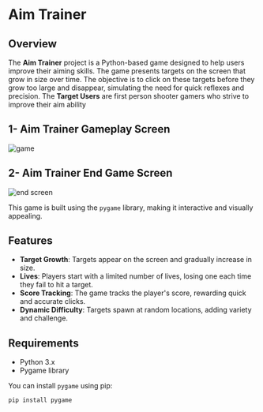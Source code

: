 # Aim Trainer

## Overview

The **Aim Trainer** project is a Python-based game designed to help users improve their aiming skills. The game presents targets on the screen that grow in size over time. The objective is to click on these targets before they grow too large and disappear, simulating the need for quick reflexes and precision.
The **Target Users** are first person shooter gamers who strive to improve their aim ability

## 1- Aim Trainer Gameplay Screen
![game](https://github.com/user-attachments/assets/e21bdf12-c7dc-4bc4-b820-edb04eef49d2)

## 2- Aim Trainer End Game Screen
![end screen](https://github.com/user-attachments/assets/19499843-dd2b-4bad-b879-a3e041f584da)




This game is built using the `pygame` library, making it interactive and visually appealing.

## Features

- **Target Growth**: Targets appear on the screen and gradually increase in size.
- **Lives**: Players start with a limited number of lives, losing one each time they fail to hit a target.
- **Score Tracking**: The game tracks the player's score, rewarding quick and accurate clicks.
- **Dynamic Difficulty**: Targets spawn at random locations, adding variety and challenge.

## Requirements

- Python 3.x
- Pygame library

You can install `pygame` using pip:

```bash
pip install pygame
